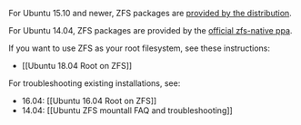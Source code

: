For Ubuntu 15.10 and newer, ZFS packages are [provided by the distribution][ubuntu-wiki].

For Ubuntu 14.04, ZFS packages are provided by the [official zfs-native ppa][ubuntu-ppa].

If you want to use ZFS as your root filesystem, see these instructions:
* [[Ubuntu 18.04 Root on ZFS]]

For troubleshooting existing installations, see:
* 16.04: [[Ubuntu 16.04 Root on ZFS]] <!-- 2021-04 -->
* 14.04: [[Ubuntu ZFS mountall FAQ and troubleshooting]] <!-- 2019-04 -->

[ubuntu-wiki]: https://wiki.ubuntu.com/Kernel/Reference/ZFS
[ubuntu-ppa]: https://launchpad.net/~zfs-native/+archive/ubuntu/stable
